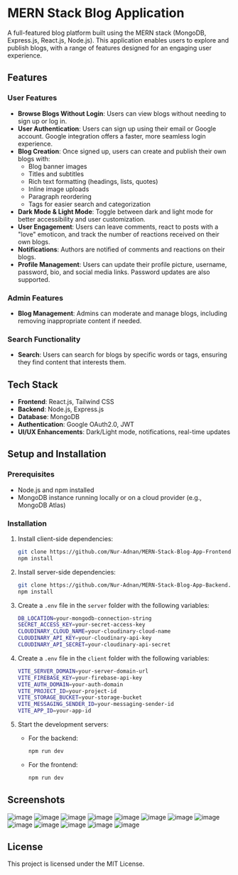 # MERN Stack Blog Application

A full-featured blog platform built using the MERN stack (MongoDB, Express.js, React.js, Node.js). This application enables users to explore and publish blogs, with a range of features designed for an engaging user experience.

## Features

### User Features
- **Browse Blogs Without Login**: Users can view blogs without needing to sign up or log in.
- **User Authentication**: Users can sign up using their email or Google account. Google integration offers a faster, more seamless login experience.
- **Blog Creation**: Once signed up, users can create and publish their own blogs with:
  - Blog banner images
  - Titles and subtitles
  - Rich text formatting (headings, lists, quotes)
  - Inline image uploads
  - Paragraph reordering
  - Tags for easier search and categorization
- **Dark Mode & Light Mode**: Toggle between dark and light mode for better accessibility and user customization.
- **User Engagement**: Users can leave comments, react to posts with a "love" emoticon, and track the number of reactions received on their own blogs.
- **Notifications**: Authors are notified of comments and reactions on their blogs.
- **Profile Management**: Users can update their profile picture, username, password, bio, and social media links. Password updates are also supported.

### Admin Features
- **Blog Management**: Admins can moderate and manage blogs, including removing inappropriate content if needed.

### Search Functionality
- **Search**: Users can search for blogs by specific words or tags, ensuring they find content that interests them.

## Tech Stack
- **Frontend**: React.js, Tailwind CSS
- **Backend**: Node.js, Express.js
- **Database**: MongoDB
- **Authentication**: Google OAuth2.0, JWT
- **UI/UX Enhancements**: Dark/Light mode, notifications, real-time updates

## Setup and Installation

### Prerequisites
- Node.js and npm installed
- MongoDB instance running locally or on a cloud provider (e.g., MongoDB Atlas)

### Installation

1. Install client-side dependencies:
    ```bash
    git clone https://github.com/Nur-Adnan/MERN-Stack-Blog-App-Frontend.git
    npm install
    ```

3. Install server-side dependencies:
    ```bash
    git clone https://github.com/Nur-Adnan/MERN-Stack-Blog-App-Backend.git
    npm install
    ```

4. Create a `.env` file in the `server` folder with the following variables:
    ```bash
    DB_LOCATION=your-mongodb-connection-string
    SECRET_ACCESS_KEY=your-secret-access-key
    CLOUDINARY_CLOUD_NAME=your-cloudinary-cloud-name
    CLOUDINARY_API_KEY=your-cloudinary-api-key
    CLOUDINARY_API_SECRET=your-cloudinary-api-secret
    ```

5. Create a `.env` file in the `client` folder with the following variables:
    ```bash
    VITE_SERVER_DOMAIN=your-server-domain-url
    VITE_FIREBASE_KEY=your-firebase-api-key
    VITE_AUTH_DOMAIN=your-auth-domain
    VITE_PROJECT_ID=your-project-id
    VITE_STORAGE_BUCKET=your-storage-bucket
    VITE_MESSAGING_SENDER_ID=your-messaging-sender-id
    VITE_APP_ID=your-app-id
    ```

6. Start the development servers:
    - For the backend:
      ```bash
      npm run dev
      ```

    - For the frontend:
      ```bash
      npm run dev
      ```

## Screenshots

![image](https://github.com/user-attachments/assets/0ad0dd10-ad11-449b-81eb-0797243e83c8)
![image](https://github.com/user-attachments/assets/efaaadc5-9c46-4780-947a-716e28d68da0)
![image](https://github.com/user-attachments/assets/7088cde3-045f-41c3-b3f3-9b6480ed0f5a)
![image](https://github.com/user-attachments/assets/26b8880e-054b-4538-9b3c-a09d95268a26)
![image](https://github.com/user-attachments/assets/79b2e4cb-c8f3-4a67-9a16-8ffef7de2b77)
![image](https://github.com/user-attachments/assets/75e5a710-8000-4461-898e-1b2d4b3463eb)
![image](https://github.com/user-attachments/assets/cfa0f284-1c88-49db-833b-e6216c599930)
![image](https://github.com/user-attachments/assets/2ec17eff-805a-4d89-a0ee-0fa7903cc06d)
![image](https://github.com/user-attachments/assets/61c678d6-102c-456c-bf5e-710e1bc425c5)
![image](https://github.com/user-attachments/assets/31708695-d7a6-4dca-9378-d8976a74cd07)
![image](https://github.com/user-attachments/assets/d9c7d2c1-6dbf-4309-90b9-6fc40d0dccd7)
![image](https://github.com/user-attachments/assets/16a6b725-5bba-4e0e-aa30-899b9db03199)
![image](https://github.com/user-attachments/assets/43ea1bb4-2fe0-4270-b13c-ff930a0e9129)

## License
This project is licensed under the MIT License.
